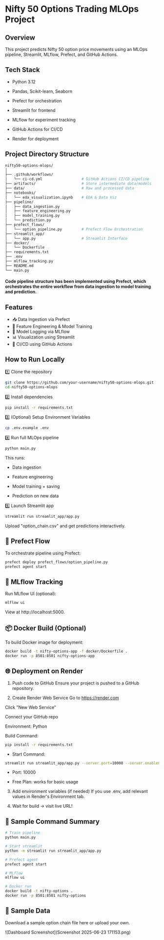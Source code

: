 # Nifty 50 Options Trading MLOps Project

## Overview
This project predicts Nifty 50 option price movements using an MLOps pipeline, Streamlit, MLflow, Prefect, and GitHub Actions.

## Tech Stack
* Python 3.12

* Pandas, Scikit-learn, Seaborn

* Prefect for orchestration

* Streamlit for frontend

* MLflow for experiment tracking

* GitHub Actions for CI/CD

* Render for deployment

## Project Directory Structure
```bash
nifty50-options-mlops/
│
├── .github/workflows/
│   └── ci-cd.yml                  # GitHub Actions CI/CD pipeline
├── artifacts/                     # Store intermediate data/models
├── data/                          # Raw and processed data
├── notebooks/
│   └── eda_visualization.ipynb    # EDA & Data Viz
├── pipeline/
│   ├── data_ingestion.py
│   ├── feature_engineering.py
│   ├── model_training.py
│   └── prediction.py
├── prefect_flows/
│   └── option_pipeline.py         # Prefect Flow Orchestration
├── streamlit_app/
│   └── app.py                     # Streamlit Interface
├── docker/
│   └── Dockerfile
├── requirements.txt
├── .env
├── mlflow_tracking.py
├── README.md
└── main.py

```
#### Code pipeline structure has been implemented using Prefect, which orchestrates the entire workflow from data ingestion to model training and prediction.

## Features
- 📥 Data Ingestion via Prefect
- 🧪 Feature Engineering & Model Training
- 🧠 Model Logging via MLflow
- 📊 Visualization using Streamlit
- 🔁 CI/CD using GitHub Actions

## How to Run Locally

1️⃣ Clone the repository
```bash
git clone https://github.com/your-username/nifty50-options-mlops.git
cd nifty50-options-mlops
```
2️⃣ Install dependencies
```bash
pip install -r requirements.txt
```
3️⃣ (Optional) Setup Environment Variables
```bash
cp .env.example .env
```
4️⃣ Run full MLOps pipeline
```bash
python main.py
```
This runs:

* Data ingestion

* Feature engineering

* Model training + saving

* Prediction on new data

5️⃣ Launch Streamlit app
```bash
streamlit run streamlit_app/app.py
```
Upload "option_chain.csv" and get predictions interactively.


## 🔁 Prefect Flow
To orchestrate pipeline using Prefect:

```bash
prefect deploy prefect_flows/option_pipeline.py
prefect agent start
```

## 🧪 MLflow Tracking
Run MLflow UI (optional):

```bash
mlflow ui
```
View at http://localhost:5000.

## 📦 Docker Build (Optional)
To build Docker image for deployment:

```bash
docker build -t nifty-options-app -f docker/Dockerfile .
docker run -p 8501:8501 nifty-options-app
```
## 🌐 Deployment on Render
1. Push code to GitHub
Ensure your project is pushed to a GitHub repository.

2. Create Render Web Service
Go to https://render.com

Click "New Web Service"

Connect your GitHub repo

Environment: Python

Build Command:

```bash
pip install -r requirements.txt
```
* Start Command:

```bash
streamlit run streamlit_app/app.py --server.port=10000 --server.enableCORS=false
```
* Port: 10000

* Free Plan: works for basic usage

3. Add environment variables (if needed)
If you use .env, add relevant values in Render's Environment tab.

4. Wait for build → visit live URL!

## 📄 Sample Command Summary
```bash
# Train pipeline
python main.py

# Start streamlit
python -m streamlit run streamlit_app/app.py

# Prefect agent
prefect agent start

# MLflow
mlflow ui

# Docker run
docker build -t nifty-options .
docker run -p 8501:8501 nifty-options
```
## 🧪 Sample Data
Download a sample option chain file here or upload your own.

![Dashboard Screenshot](Screenshot 2025-06-23 171153.png)
